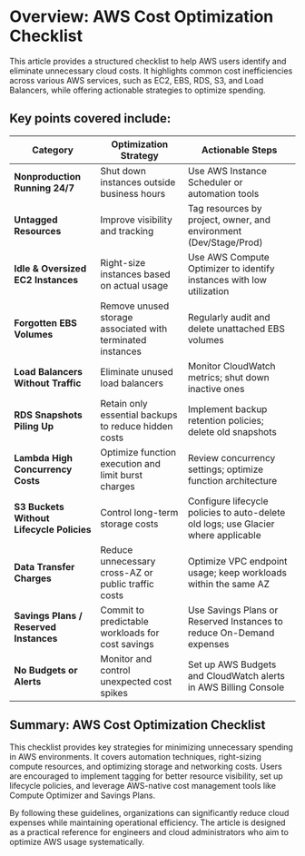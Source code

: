 # **Overview: AWS Cost Optimization Checklist**

This article provides a structured checklist to help AWS users identify and eliminate unnecessary cloud costs. It highlights common cost inefficiencies across various AWS services, such as EC2, EBS, RDS, S3, and Load Balancers, while offering actionable strategies to optimize spending.

## Key points covered include:

| **Category**                     | **Optimization Strategy**                                        | **Actionable Steps** |
|-----------------------------------|-----------------------------------------------------------------|----------------------|
| **Nonproduction Running 24/7**    | Shut down instances outside business hours                      | Use AWS Instance Scheduler or automation tools |
| **Untagged Resources**            | Improve visibility and tracking                                 | Tag resources by project, owner, and environment (Dev/Stage/Prod) |
| **Idle & Oversized EC2 Instances**| Right-size instances based on actual usage                      | Use AWS Compute Optimizer to identify instances with low utilization |
| **Forgotten EBS Volumes**         | Remove unused storage associated with terminated instances      | Regularly audit and delete unattached EBS volumes |
| **Load Balancers Without Traffic**| Eliminate unused load balancers                                | Monitor CloudWatch metrics; shut down inactive ones |
| **RDS Snapshots Piling Up**       | Retain only essential backups to reduce hidden costs           | Implement backup retention policies; delete old snapshots |
| **Lambda High Concurrency Costs** | Optimize function execution and limit burst charges            | Review concurrency settings; optimize function architecture |
| **S3 Buckets Without Lifecycle Policies** | Control long-term storage costs                               | Configure lifecycle policies to auto-delete old logs; use Glacier where applicable |
| **Data Transfer Charges**         | Reduce unnecessary cross-AZ or public traffic costs            | Optimize VPC endpoint usage; keep workloads within the same AZ |
| **Savings Plans / Reserved Instances** | Commit to predictable workloads for cost savings             | Use Savings Plans or Reserved Instances to reduce On-Demand expenses |
| **No Budgets or Alerts**          | Monitor and control unexpected cost spikes                     | Set up AWS Budgets and CloudWatch alerts in AWS Billing Console |

## Summary: AWS Cost Optimization Checklist
This checklist provides key strategies for minimizing unnecessary spending in AWS environments. It covers automation techniques, right-sizing compute resources, and optimizing storage and networking costs. Users are encouraged to implement tagging for better resource visibility, set up lifecycle policies, and leverage AWS-native cost management tools like Compute Optimizer and Savings Plans.

By following these guidelines, organizations can significantly reduce cloud expenses while maintaining operational efficiency. The article is designed as a practical reference for engineers and cloud administrators who aim to optimize AWS usage systematically.
